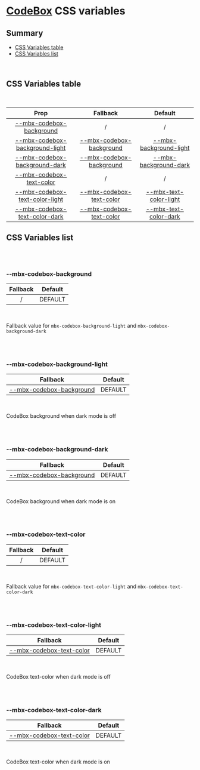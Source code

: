# [CodeBox](index.md) CSS variables

## Summary

- [CSS Variables table](#css-variables-table)
- [CSS Variables list](#css-variables-list)

<br>

## CSS Variables table

<br>

| <div style='text-align:center;margin:auto;'>Prop</div>                                                             | <div style='text-align:center;margin:auto;'>Fallback</div>                                             | <div style='text-align:center;margin:auto;'>Default</div>                                                                                                              |
| ------------------------------------------------------------------------------------------------------------------ | ------------------------------------------------------------------------------------------------------ | ---------------------------------------------------------------------------------------------------------------------------------------------------------------------- |
| <div style='text-align:center;margin:auto;'>[--mbx-codebox-background](#-mbx-codebox-background)</div>             | <div style='text-align:center;margin:auto;'>/</div>                                                    | <div style='text-align:center;margin:auto;'>/</div>                                                                                                                    |
| <div style='text-align:center;margin:auto;'>[--mbx-codebox-background-light](#-mbx-codebox-background-light)</div> | <div style='text-align:center;margin:auto;'>[--mbx-codebox-background](#-mbx-codebox-background)</div> | <div style='text-align:center;margin:auto;'>[--mbx-background-light](https://cianciarusocataldo.github.io/mobrix-ui/docs/shared/css-vars/#-mbx-background-light)</div> |
| <div style='text-align:center;margin:auto;'>[--mbx-codebox-background-dark](#-mbx-codebox-background-dark)</div>   | <div style='text-align:center;margin:auto;'>[--mbx-codebox-background](#-mbx-codebox-background)</div> | <div style='text-align:center;margin:auto;'>[--mbx-background-dark](https://cianciarusocataldo.github.io/mobrix-ui/docs/shared/css-vars/#-mbx-background-dark)</div>   |
| <div style='text-align:center;margin:auto;'>[--mbx-codebox-text-color](#-mbx-codebox-text-color)</div>             | <div style='text-align:center;margin:auto;'>/</div>                                                    | <div style='text-align:center;margin:auto;'>/</div>                                                                                                                    |
| <div style='text-align:center;margin:auto;'>[--mbx-codebox-text-color-light](#-mbx-codebox-text-color-light)</div> | <div style='text-align:center;margin:auto;'>[--mbx-codebox-text-color](#-mbx-codebox-text-color)</div> | <div style='text-align:center;margin:auto;'>[--mbx-text-color-light](https://cianciarusocataldo.github.io/mobrix-ui/docs/shared/css-vars/#-mbx-text-color-light)</div> |
| <div style='text-align:center;margin:auto;'>[--mbx-codebox-text-color-dark](#-mbx-codebox-text-color-dark)</div>   | <div style='text-align:center;margin:auto;'>[--mbx-codebox-text-color](#-mbx-codebox-text-color)</div> | <div style='text-align:center;margin:auto;'>[--mbx-text-color-dark](https://cianciarusocataldo.github.io/mobrix-ui/docs/shared/css-vars/#-mbx-text-color-dark)</div>   |

## CSS Variables list

<br>

<br>

### --mbx-codebox-background

| <div style='text-align:center;margin:auto;'>Fallback</div> | <div style='text-align:center;margin:auto;'>Default</div> |
| ---------------------------------------------------------- | --------------------------------------------------------- |
| <div style='text-align:center;margin:auto;'>/</div>        | <div style='text-align:center;margin:auto;'>DEFAULT</div> |

<br>

Fallback value for `mbx-codebox-background-light` and `mbx-codebox-background-dark`

<br>

<br>

### --mbx-codebox-background-light

| <div style='text-align:center;margin:auto;'>Fallback</div>                                             | <div style='text-align:center;margin:auto;'>Default</div> |
| ------------------------------------------------------------------------------------------------------ | --------------------------------------------------------- |
| <div style='text-align:center;margin:auto;'>[--mbx-codebox-background](#-mbx-codebox-background)</div> | <div style='text-align:center;margin:auto;'>DEFAULT</div> |

<br>

CodeBox background when dark mode is off

<br>

<br>

### --mbx-codebox-background-dark

| <div style='text-align:center;margin:auto;'>Fallback</div>                                             | <div style='text-align:center;margin:auto;'>Default</div> |
| ------------------------------------------------------------------------------------------------------ | --------------------------------------------------------- |
| <div style='text-align:center;margin:auto;'>[--mbx-codebox-background](#-mbx-codebox-background)</div> | <div style='text-align:center;margin:auto;'>DEFAULT</div> |

<br>

CodeBox background when dark mode is on

<br>

<br>

### --mbx-codebox-text-color

| <div style='text-align:center;margin:auto;'>Fallback</div> | <div style='text-align:center;margin:auto;'>Default</div> |
| ---------------------------------------------------------- | --------------------------------------------------------- |
| <div style='text-align:center;margin:auto;'>/</div>        | <div style='text-align:center;margin:auto;'>DEFAULT</div> |

<br>

Fallback value for `mbx-codebox-text-color-light` and `mbx-codebox-text-color-dark`

<br>

<br>

### --mbx-codebox-text-color-light

| <div style='text-align:center;margin:auto;'>Fallback</div>                                             | <div style='text-align:center;margin:auto;'>Default</div> |
| ------------------------------------------------------------------------------------------------------ | --------------------------------------------------------- |
| <div style='text-align:center;margin:auto;'>[--mbx-codebox-text-color](#-mbx-codebox-text-color)</div> | <div style='text-align:center;margin:auto;'>DEFAULT</div> |

<br>

CodeBox text-color when dark mode is off

<br>

<br>

### --mbx-codebox-text-color-dark

| <div style='text-align:center;margin:auto;'>Fallback</div>                                             | <div style='text-align:center;margin:auto;'>Default</div> |
| ------------------------------------------------------------------------------------------------------ | --------------------------------------------------------- |
| <div style='text-align:center;margin:auto;'>[--mbx-codebox-text-color](#-mbx-codebox-text-color)</div> | <div style='text-align:center;margin:auto;'>DEFAULT</div> |

<br>

CodeBox text-color when dark mode is on

<br>
